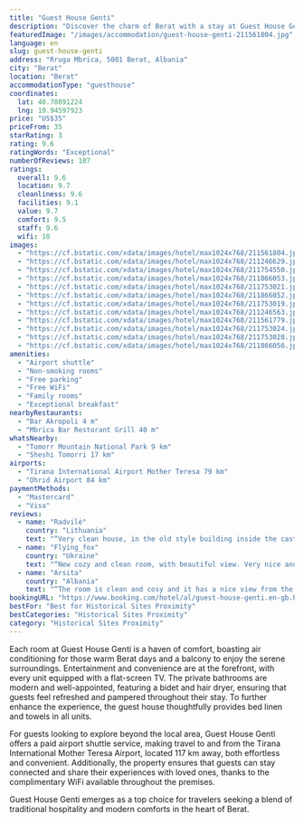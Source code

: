 ```yaml
---
title: "Guest House Genti"
description: "Discover the charm of Berat with a stay at Guest House Genti, a prime accommodation choice that marries convenience with comfort."
featuredImage: "/images/accommodation/guest-house-genti-211561804.jpg"
language: en
slug: guest-house-genti
address: "Rruga Mbrica, 5001 Berat, Albania"
city: "Berat"
location: "Berat"
accommodationType: "guesthouse"
coordinates:
  lat: 40.70891224
  lng: 19.94597923
price: "US$35"
priceFrom: 35
starRating: 3
rating: 9.6
ratingWords: "Exceptional"
numberOfReviews: 107
ratings:
  overall: 9.6
  location: 9.7
  cleanliness: 9.6
  facilities: 9.1
  value: 9.7
  comfort: 9.5
  staff: 9.6
  wifi: 10
images:
  - "https://cf.bstatic.com/xdata/images/hotel/max1024x768/211561804.jpg?k=a107b1d078ae9ba3e7c3ef9ef2d05fba0aa5b15fce267ae5093ed8d4581d24a3&o=&hp=1"
  - "https://cf.bstatic.com/xdata/images/hotel/max1024x768/211246629.jpg?k=95e9c46654b38e49faff24b01cd0d02b8533aab218ea2c77be414a751f3a4ffe&o=&hp=1"
  - "https://cf.bstatic.com/xdata/images/hotel/max1024x768/211754550.jpg?k=03dca4276326ec0ac9a4589a022fe0db46f1dfcb5246be5cb40f24c3b6c4602c&o=&hp=1"
  - "https://cf.bstatic.com/xdata/images/hotel/max1024x768/211866053.jpg?k=e24c5a0cca65b9f05ee5a94ab7370c890a4026eb74f7cfc5285e362712ca29f2&o=&hp=1"
  - "https://cf.bstatic.com/xdata/images/hotel/max1024x768/211753021.jpg?k=9f62dcc610ce0629128fcddec892337e32410983ba9d378fd75e1093d5b29b8c&o=&hp=1"
  - "https://cf.bstatic.com/xdata/images/hotel/max1024x768/211866052.jpg?k=496176ead3b49eee067372d8034ff553872161a4bdb5e5d421d3c29a44382eef&o=&hp=1"
  - "https://cf.bstatic.com/xdata/images/hotel/max1024x768/211753019.jpg?k=a59486806c96de0b25c52bc439119884aba38759a55af9e1e81184668adfc026&o=&hp=1"
  - "https://cf.bstatic.com/xdata/images/hotel/max1024x768/211246563.jpg?k=d97abb2c751a1b3ae613241ef0976b030bc3deafaa9dca6aef2f8f734694bd85&o=&hp=1"
  - "https://cf.bstatic.com/xdata/images/hotel/max1024x768/211561779.jpg?k=5407918e4dc9f526cfbac32b58d893262de85cb9fb9b45c349316dc5bb0609af&o=&hp=1"
  - "https://cf.bstatic.com/xdata/images/hotel/max1024x768/211753024.jpg?k=6e7680accdd5047e19c3e165251fc027c8fd4ba2b70e03a61120ec3c0c5523f0&o=&hp=1"
  - "https://cf.bstatic.com/xdata/images/hotel/max1024x768/211753028.jpg?k=3669eed57fdbbc38d9af3fc60e9d5b6a99357f48977632572e3357dcd4e08034&o=&hp=1"
  - "https://cf.bstatic.com/xdata/images/hotel/max1024x768/211866056.jpg?k=022fe451ab8035d957e7335959819c23ec013df294f3f047bf3ac69c71e4904c&o=&hp=1"
amenities:
  - "Airport shuttle"
  - "Non-smoking rooms"
  - "Free parking"
  - "Free WiFi"
  - "Family rooms"
  - "Exceptional breakfast"
nearbyRestaurants:
  - "Bar Akropoli 4 m"
  - "Mbrica Bar Restorant Grill 40 m"
whatsNearby:
  - "Tomorr Mountain National Park 9 km"
  - "Sheshi Tomorri 17 km"
airports:
  - "Tirana International Airport Mother Teresa 79 km"
  - "Ohrid Airport 84 km"
paymentMethods:
  - "Mastercard"
  - "Visa"
reviews:
  - name: "Radvilė"
    country: "Lithuania"
    text: "“Very clean house, in the old style building inside the castle. Delicious breakfast.”"
  - name: "Flying_fox"
    country: "Ukraine"
    text: "“New cozy and clean room, with beautiful view. Very nice and welcoming host Toni. Was very kind of him to drop me at bus station and he helped me to contact my next host. Big and tasty breakfast in the neighbouring cafe.”"
  - name: "Arsita"
    country: "Albania"
    text: "“The room is clean and cosy and it has a nice view from the shared balcony. The position is idyllic at the middle of the historic castle. The breakfast is good and filling. The owner is nice and helpful. Recommended!”"
bookingURL: "https://www.booking.com/hotel/al/guest-house-genti.en-gb.html?aid=8035640"
bestFor: "Best for Historical Sites Proximity"
bestCategories: "Historical Sites Proximity"
category: "Historical Sites Proximity"
---
```


Each room at Guest House Genti is a haven of comfort, boasting air conditioning for those warm Berat days and a balcony to enjoy the serene surroundings. Entertainment and convenience are at the forefront, with every unit equipped with a flat-screen TV. The private bathrooms are modern and well-appointed, featuring a bidet and hair dryer, ensuring that guests feel refreshed and pampered throughout their stay. To further enhance the experience, the guest house thoughtfully provides bed linen and towels in all units.

For guests looking to explore beyond the local area, Guest House Genti offers a paid airport shuttle service, making travel to and from the Tirana International Mother Teresa Airport, located 117 km away, both effortless and convenient. Additionally, the property ensures that guests can stay connected and share their experiences with loved ones, thanks to the complimentary WiFi available throughout the premises.

Guest House Genti emerges as a top choice for travelers seeking a blend of traditional hospitality and modern comforts in the heart of Berat.